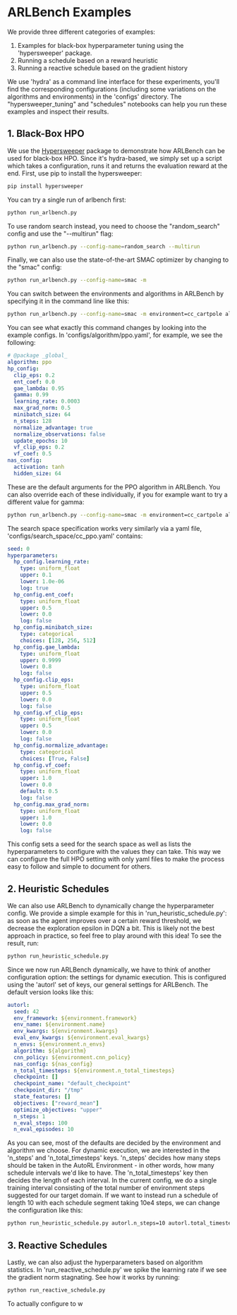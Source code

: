 # ARLBench Examples

We provide three different categories of examples:
1. Examples for black-box hyperparameter tuning using the 'hypersweeper' package. 
2. Running a schedule based on a reward heuristic
3. Running a reactive schedule based on the gradient history

We use 'hydra' as a command line interface for these experiments, you'll find the corresponding configurations (including some variations on the algorithms and environments) in the 'configs' directory.
The "hypersweeper_tuning" and "schedules" notebooks can help you run these examples and inspect their results.

## 1. Black-Box HPO

We use the [Hypersweeper](https://github.com/automl/hypersweeper/) package to demonstrate how ARLBench can be used for black-box HPO. Since it's hydra-based, we simply set up a script which takes a configuration, runs it and returns the evaluation reward at the end. First, use pip to install the hypersweeper:

```bash
pip install hypersweeper
```

You can try a single run of arlbench first:

```bash
python run_arlbench.py
```

To use random search instead, you need to choose the "random_search" config and use the "--multirun" flag:

```bash
python run_arlbench.py --config-name=random_search --multirun
```

Finally, we can also use the state-of-the-art SMAC optimizer by changing to the "smac" config:

```bash
python run_arlbench.py --config-name=smac -m
```

You can switch between the environments and algorithms in ARLBench by specifying it in the command line like this:

```bash
python run_arlbench.py --config-name=smac -m environment=cc_cartpole algorithm=ppo search_space=ppo_cc
```

You can see what exactly this command changes by looking into the example configs. In 'configs/algorithm/ppo.yaml', for example, we see the following:

```yaml
# @package _global_
algorithm: ppo
hp_config:
  clip_eps: 0.2
  ent_coef: 0.0
  gae_lambda: 0.95
  gamma: 0.99
  learning_rate: 0.0003
  max_grad_norm: 0.5
  minibatch_size: 64
  n_steps: 128
  normalize_advantage: true
  normalize_observations: false
  update_epochs: 10
  vf_clip_eps: 0.2
  vf_coef: 0.5
nas_config:
  activation: tanh
  hidden_size: 64
```

These are the default arguments for the PPO algorithm in ARLBench. You can also override each of these individually, if you for example want to try a different value for gamma:

```bash
python run_arlbench.py --config-name=smac -m environment=cc_cartpole algorithm=ppo search_space=ppo_cc hp_config.gamma=0.8
```

The search space specification works very similarly via a yaml file, 'configs/search_space/cc_ppo.yaml' contains:
```yaml
seed: 0
hyperparameters:
  hp_config.learning_rate:
    type: uniform_float
    upper: 0.1
    lower: 1.0e-06
    log: true
  hp_config.ent_coef:
    type: uniform_float
    upper: 0.5 
    lower: 0.0
    log: false
  hp_config.minibatch_size:
    type: categorical
    choices: [128, 256, 512]
  hp_config.gae_lambda:
    type: uniform_float
    upper: 0.9999
    lower: 0.8
    log: false
  hp_config.clip_eps:
    type: uniform_float
    upper: 0.5
    lower: 0.0
    log: false
  hp_config.vf_clip_eps:
    type: uniform_float
    upper: 0.5
    lower: 0.0
    log: false
  hp_config.normalize_advantage:
    type: categorical
    choices: [True, False]
  hp_config.vf_coef:
    type: uniform_float
    upper: 1.0
    lower: 0.0
    default: 0.5
    log: false
  hp_config.max_grad_norm:
    type: uniform_float
    upper: 1.0
    lower: 0.0
    log: false
```

This config sets a seed for the search space as well as lists the hyperparameters to configure with the values they can take. This way we can configure the full HPO setting with only yaml files to make the process easy to follow and simple to document for others.


## 2. Heuristic Schedules

We can also use ARLBench to dynamically change the hyperparameter config. We provide a simple example for this in 'run_heuristic_schedule.py': as soon as the agent improves over a certain reward threshold, we decrease the exploration epsilon in DQN a bit. This is likely not the best approach in practice, so feel free to play around with this idea! To see the result, run:

```bash
python run_heuristic_schedule.py
```

Since we now run ARLBench dynamically, we have to think of another configuration option: the settings for dynamic execution. This is configured using the 'autorl' set of keys, our general settings for ARLBench. The default version looks like this:

```yaml
autorl:
  seed: 42
  env_framework: ${environment.framework}
  env_name: ${environment.name}
  env_kwargs: ${environment.kwargs}
  eval_env_kwargs: ${environment.eval_kwargs}
  n_envs: ${environment.n_envs}
  algorithm: ${algorithm}
  cnn_policy: ${environment.cnn_policy}
  nas_config: ${nas_config}
  n_total_timesteps: ${environment.n_total_timesteps}
  checkpoint: []
  checkpoint_name: "default_checkpoint"
  checkpoint_dir: "/tmp"
  state_features: []
  objectives: ["reward_mean"]
  optimize_objectives: "upper"
  n_steps: 1
  n_eval_steps: 100
  n_eval_episodes: 10
```

As you can see, most of the defaults are decided by the environment and algorithm we choose. For dynamic execution, we are interested in the 'n_steps' and 'n_total_timesteps' keys. 
'n_steps' decides how many steps should be taken in the AutoRL Environment - in other words, how many schedule intervals we'd like to have. The 'n_total_timesteps' key then decides the length of each interval.
In the current config, we do a single training interval consisting of the total number of environment steps suggested for our target domain. If we want to instead run a schedule of length 10 with each schedule segment taking 10e4 steps, we can change the configuration like this:

```bash
python run_heuristic_schedule.py autorl.n_steps=10 autorl.total_timesteps=10000
```

## 3. Reactive Schedules

Lastly, we can also adjust the hyperparameters based on algorithm statistics. In 'run_reactive_schedule.py' we spike the learning rate if we see the gradient norm stagnating. See how it works by running:

```bash
python run_reactive_schedule.py
```

To actually configure to w